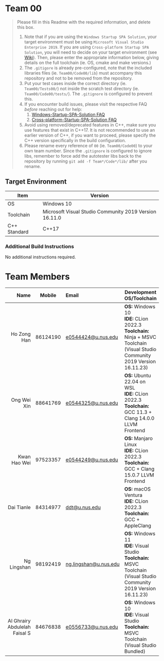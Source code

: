# Team 00

> Please fill in this Readme with the required information, and delete this box.
> 
> 1. Note that if you are using the `Windows Startup SPA Solution`, your target environment must be using `Microsoft Visual Studio Enterprise 2019`. 
>   If you are using `Cross-platform Startup SPA Solution`, you will need to decide on your target environment (see [Wiki](https://github.com/nus-cs3203/project-wiki/wiki/Version-Control-System-and-Code-Repository)).
>   Then, please enter the appropriate information below, giving details on the full toolchain (ie. OS, cmake and make versions.)
> 2. The `.gitigore` is already pre-configured, note that the included libraries files (ie. `Team00/Code00/lib`) must accompany this repository and not to be removed from the repository.
> 3. Put your test cases inside the correct directory (ie. `Team00/Tests00/`) not inside the scratch test directory (ie. `Team00/Code00/tests/`). The `.gitignore` is configured to prevent this.
> 4. If you encounter build issues, please visit the respective FAQ *before* reaching out for help:
>     1. [Windows-Startup-SPA-Solution FAQ](https://github.com/nus-cs3203/project-wiki/wiki/Windows-Startup-SPA-Solution#faq)
>     2. [Cross-platform-Startup-SPA-Solution FAQ](https://github.com/nus-cs3203/project-wiki/wiki/Cross-platform-Startup-SPA-Solution#faq)
> 5. Avoid using removed/deprecated features in C++, make sure you use features that exist in C++17. It is not recommended to use an earlier version of C++, if you want to proceed, please specify the C++ version specifically in the build configuration.
> 6. Please rename every reference of `00` (ie. `Team00/Code00`) to your own team number. Since the `.gitignore` is configured to ignore libs, remember to force add the autotester libs back to the repository by running `git add -f Team*/Code*/lib/` after you rename.

## Target Environment

Item | Version
-|-
OS | Windows 10
Toolchain | Microsoft Visual Studio Community 2019 Version 16.11.0
C++ Standard | C++17

### Additional Build Instructions

No additional instructions required.

# Team Members

Name | Mobile | Email | Development OS/Toolchain
-:|:-:|:-|-|
Ho Zong Han | 86124190 | e0544424@u.nus.edu | **OS:** Windows 10 <br/> **IDE:** CLion 2022.3 <br/> **Toolchain:** Ninja + MSVC Toolchain (Visual Studio Community 2019 Version 16.11.23)
Ong Wei Xin | 88641769 | e0544325@u.nus.edu | **OS:** Ubuntu 22.04 on WSL <br/> **IDE:** CLion 2022.3 <br/> **Toolchain:** GCC 11.3 + Clang 14.0.0 LLVM Frontend
Kwan Hao Wei | 97523357 | e0544249@u.nus.edu | **OS:** Manjaro Linux <br/> **IDE:** CLion 2022.3 <br/> **Toolchain:** GCC + Clang 15.0.7 LLVM Frontend
Dai Tianle | 84314977 | ddt@u.nus.edu | **OS:** macOS Ventura <br/> **IDE:** CLion 2022.3 <br/> **Toolchain:** GCC + AppleClang
Ng Lingshan | 98192419 | ng.lingshan@u.nus.edu | **OS:** Windows 11 <br/> **IDE:** Visual Studio <br/> **Toolchain:** MSVC Toolchain (Visual Studio Community 2019 Version 16.11.23)
Al Ghrairy Abdulelah Faisal S | 84676838 | e0556733@u.nus.edu | **OS:** Windows 10 <br/> **IDE:** Visual Studio <br/> **Toolchain:** MSVC Toolchain (Visual Studio Bundled)
